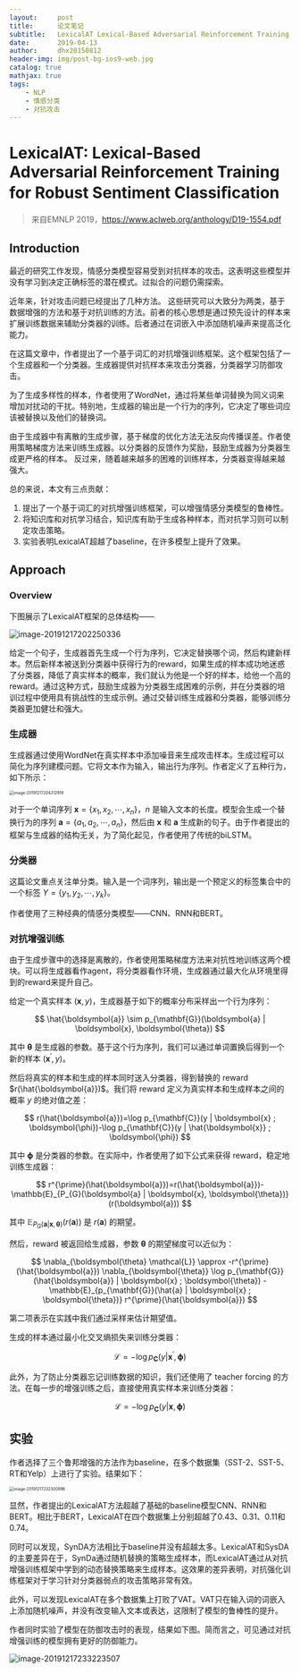 ```yaml
---
layout:     post
title:      论文笔记
subtitle:   LexicalAT Lexical-Based Adversarial Reinforcement Training for Robust Sentiment Classiﬁcation
date:       2019-04-13
author:     dhx20150812
header-img: img/post-bg-ios9-web.jpg
catalog: true
mathjax: true
tags:
    - NLP
    - 情感分类
    - 对抗攻击
---
```


# LexicalAT: Lexical-Based Adversarial Reinforcement Training for Robust Sentiment Classiﬁcation

>   来自EMNLP 2019，https://www.aclweb.org/anthology/D19-1554.pdf

## Introduction

最近的研究工作发现，情感分类模型容易受到对抗样本的攻击。这表明这些模型并没有学习到决定正确标签的潜在模式。过拟合的问题仍需探索。

近年来，针对攻击问题已经提出了几种方法。 这些研究可以大致分为两类，基于数据增强的方法和基于对抗训练的方法。前者的核心思想是通过预先设计的样本来扩展训练数据来辅助分类器的训练。后者通过在词嵌入中添加随机噪声来提高泛化能力。

在这篇文章中，作者提出了一个基于词汇的对抗增强训练框架。这个框架包括了一个生成器和一个分类器。生成器提供对抗样本来攻击分类器，分类器学习防御攻击。

为了生成多样性的样本，作者使用了WordNet，通过将某些单词替换为同义词来增加对扰动的干扰。特别地，生成器的输出是一个行为的序列，它决定了哪些词应该被替换以及他们的替换词。

由于生成器中有离散的生成步骤，基于梯度的优化方法无法反向传播误差。作者使用策略梯度方法来训练生成器。以分类器的反馈作为奖励，鼓励生成器为分类器生成更严格的样本。 反过来，随着越来越多的困难的训练样本，分类器变得越来越强大。

总的来说，本文有三点贡献：

1.  提出了一个基于词汇的对抗增强训练框架，可以增强情感分类模型的鲁棒性。
2.  将知识库和对抗学习结合，知识库有助于生成各种样本，而对抗学习则可以制定攻击策略。
3.  实验表明LexicalAT超越了baseline，在许多模型上提升了效果。

## Approach

### Overview

下图展示了LexicalAT框架的总体结构——

![image-20191217202250336](https://note.youdao.com/yws/api/personal/file/WEB00f025bf1de6a98706d50626ea50b02c?method=download&shareKey=445ab2afe08cfe94c3778b8750c5015d)

给定一个句子，生成器首先生成一个行为序列，它决定替换哪个词，然后构建新样本。然后新样本被送到分类器中获得行为的reward，如果生成的样本成功地迷惑了分类器，降低了真实样本的概率，我们就认为他是一个好的样本，给他一个高的reward。通过这种方式，鼓励生成器为分类器生成困难的示例，并在分类器的培训过程中使用具有挑战性的生成示例。通过交替训练生成器和分类器，能够训练分类器更加健壮和强大。

### 生成器

生成器通过使用WordNet在真实样本中添加噪音来生成攻击样本。生成过程可以简化为序列建模问题。它将文本作为输入，输出行为序列。作者定义了五种行为，如下所示：

<img src="https://note.youdao.com/yws/api/personal/file/WEBf8fbb74d02678ae8ea5ff1cfc95bbdb1?method=download&shareKey=85fd3c41b704c06354c95578cb2409aa" alt="image-20191217204212918" style="zoom: 50%;" />

对于一个单词序列 $\boldsymbol{x}=\left\{x_{1}, x_{2}, \cdots, x_{n}\right\}$，$n$ 是输入文本的长度。模型会生成一个替换行为的序列 $\boldsymbol{a}=\left\{a_{1}, a_{2}, \cdots, a_{n}\right\}$，然后由 $\boldsymbol{x}$ 和 $\boldsymbol{a}$ 生成新的句子。由于作者提出的框架与生成器的结构无关，为了简化起见，作者使用了传统的biLSTM。

### 分类器

这篇论文重点关注单分类。输入是一个词序列，输出是一个预定义的标签集合中的一个标签 $Y=\left\{y_{1}, y_{2}, \cdots, y_{k}\right\}$。

作者使用了三种经典的情感分类模型——CNN、RNN和BERT。

### 对抗增强训练

由于生成步骤中的选择是离散的，作者使用策略梯度方法来对抗性地训练这两个模块。可以将生成器看作agent，将分类器看作环境，生成器通过最大化从环境里得到的reward来提升自己。

给定一个真实样本 $(\boldsymbol{x},y)$，生成器基于如下的概率分布采样出一个行为序列：

$$
\hat{\boldsymbol{a}} \sim p_{\mathbf{G}}(\boldsymbol{a} | \boldsymbol{x}, \boldsymbol{\theta})
$$

其中 $\boldsymbol{\theta}$ 是生成器的参数。基于这个行为序列，我们可以通过单词置换后得到一个新的样本 $\left(\boldsymbol{x}^{\prime}, y\right)$。

然后将真实的样本和生成的样本同时送入分类器，得到替换的 reward $r(\hat{\boldsymbol{a}})$。我们将 reward 定义为真实样本和生成样本之间的概率 $y$ 的绝对值之差：

$$
r(\hat{\boldsymbol{a}})=\log p_{\mathbf{C}}(y | \boldsymbol{x} ; \boldsymbol{\phi})-\log p_{\mathbf{C}}(y | \hat{\boldsymbol{x}} ; \boldsymbol{\phi})
$$

其中 $\boldsymbol{\phi}$ 是分类器的参数。在实际中，作者使用了如下公式来获得 reward，稳定地训练生成器：

$$
r^{\prime}(\hat{\boldsymbol{a}})=r(\hat{\boldsymbol{a}})-\mathbb{E}_{P_{G}(\boldsymbol{a} | \boldsymbol{x}, \boldsymbol{\theta})}(r(\boldsymbol{a}))
$$

其中 $\mathbb{E}_{P_{G}(\boldsymbol{a} | \boldsymbol{x}, \boldsymbol{\theta})}(r(\boldsymbol{a}))$ 是 $r(\boldsymbol{a})$ 的期望。

然后，reward 被返回给生成器，参数 $\boldsymbol{\theta}$ 的期望梯度可以近似为：

$$
\nabla_{\boldsymbol{\theta} \mathcal{L}} \approx -r^{\prime}(\hat{\boldsymbol{a}}) \nabla_{\boldsymbol{\theta}} \log p_{\mathbf{G}}(\hat{\boldsymbol{a}} | \boldsymbol{x} ; \boldsymbol{\theta}) -\mathbb{E}_{p_{\mathbf{G}}(\hat{a} | \boldsymbol{x} ; \boldsymbol{\theta})} r^{\prime}(\hat{\boldsymbol{a}})
$$

第二项表示在实践中我们通过采样来估计期望值。

生成的样本通过最小化交叉熵损失来训练分类器：

$$
\mathcal{L}=-\log p_{\mathbf{C}}\left(y | \boldsymbol{x}^{\prime}, \boldsymbol{\phi}\right)
$$

此外，为了防止分类器忘记训练数据的知识，我们还使用了 teacher forcing 的方法。在每一步的增强训练之后，直接使用真实样本来训练分类器：

$$
\mathcal{L}=-\log p_{\mathbf{C}}\left(y | \boldsymbol{x}, \boldsymbol{\phi}\right)
$$



## 实验

作者选择了三个鲁邦增强的方法作为baseline，在多个数据集（SST-2、SST-5、RT和Yelp）上进行了实验。结果如下：

<img src="https://note.youdao.com/yws/api/personal/file/WEBc74396befaf763fd96af4e533f0c0001?method=download&shareKey=6321b382dc14a245a00f01238ad06bf7" alt="image-20191217232300896" style="zoom:50%;" />

显然，作者提出的LexicalAT方法超越了基础的baseline模型CNN、RNN和BERT。相比于BERT，LexicalAT在四个数据集上分别超越了0.43、0.31、0.11和0.74。

同时可以发现，SynDA方法相比于baseline并没有超越太多。LexicalAT和SysDA的主要差异在于，SynDa通过随机替换的策略生成样本，而LexicalAT通过从对抗增强训练框架中学到的动态替换策略来生成样本。这效果的差异表明，对抗强化训练框架对于学习针对分类器弱点的攻击策略非常有效。

此外，可以发现LexicalAT在多个数据集上打败了VAT。VAT只在输入词的词嵌入上添加随机噪声，并没有改变输入文本或表达，这限制了模型的鲁棒性的提升。

作者同时实验了模型在防御攻击时的表现，结果如下图。简而言之，可见通过对抗增强训练的模型拥有更好的防御能力。

![image-20191217233223507](https://note.youdao.com/yws/api/personal/file/WEB3245eb93ace24767f5ac19d7452e78a7?method=download&shareKey=859ad9108d7eca69f32eb9730198ce12)
